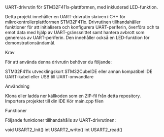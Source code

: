 
UART-drivrutin för STM32F411x-plattformen, med inkluderad LED-funktion.

Detta projekt innehåller en UART-drivrutin skriven i C++ för mikrokontrollerplattformen STM32F411x. Drivrutinen tillhandahåller funktioner för att initialisera och konfigurera UART-periferin, överföra och ta emot data med hjälp av UART-gränssnittet samt hantera avbrott som genereras av UART-periferin. Den innehåller också en LED-funktion för demonstrationsändamål.

Krav

För att använda denna drivrutin behöver du följande:

STM32F411x utvecklingskort
STM32CubeIDE eller annan kompatibel IDE
UART-kabel eller USB till UART-omvandlare

Användning

Klona eller ladda ner källkoden som en ZIP-fil från detta repository.
Importera projektet till din IDE
Kör main.cpp filen

Funktioner

Följande funktioner tillhandahålls av UART-drivrutinen:

void USART2_Init()
int USART2_write()
int USART2_read()


